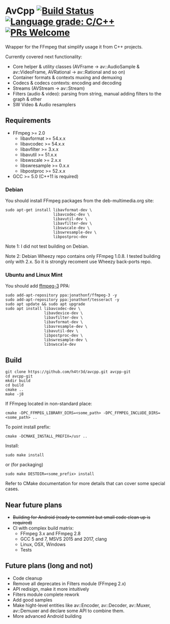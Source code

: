 # AvCpp [![Build Status](https://travis-ci.org/h4tr3d/avcpp.svg?branch=master)](https://travis-ci.org/h4tr3d/avcpp) [![Language grade: C/C++](https://img.shields.io/lgtm/grade/cpp/g/h4tr3d/avcpp.svg?logo=lgtm&logoWidth=18)](https://lgtm.com/projects/g/h4tr3d/avcpp/context:cpp) [![PRs Welcome](https://img.shields.io/badge/PRs-welcome-brightgreen.svg)](http://makeapullrequest.com) 

Wrapper for the FFmpeg that simplify usage it from C++ projects.

Currently covered next functionality:
  - Core helper & utility classes (AVFrame -> av::AudioSample & av::VideoFrame, AVRational -> av::Rational and so on)
  - Container formats & contexts muxing and demuxing
  - Codecs & codecs contexts: encoding and decoding
  - Streams (AVStream -> av::Stream)
  - Filters (audio & video): parsing from string, manual adding filters to the graph & other
  - SW Video & Audio resamplers


Requirements
------------

  - FFmpeg >= 2.0
    - libavformat >= 54.x.x
    - libavcodec >= 54.x.x
    - libavfilter >= 3.x.x
    - libavutil >= 51.x.x
    - libswscale >= 2.x.x
    - libswresample >= 0.x.x
    - libpostproc >= 52.x.x
  - GCC >= 5.0 (C++11 is required)

### Debian

You should install FFmpeg packages from the deb-multimedia.org site:
```
sudo apt-get install libavformat-dev \
                     libavcodec-dev \
                     libavutil-dev \
                     libavfilter-dev \
                     libswscale-dev \
                     libswresample-dev \
                     libpostproc-dev
```

Note 1: I did not test building on Debian.

Note 2: Debian Wheezy repo contains only FFmpeg 1.0.8. I tested building only with 2.x. So it is strongly recoment use Wheezy back-ports repo.


### Ubuntu and Linux Mint

You should add [ffmpeg-3](https://launchpad.net/~jonathonf/+archive/ubuntu/ffmpeg-3) PPA:
```
sudo add-apt-repository ppa:jonathonf/ffmpeg-3 -y
sudo add-apt-repository ppa:jonathonf/tesseract -y
sudo apt update && sudo apt upgrade
sudo apt install libavcodec-dev \
                 libavdevice-dev \
                 libavfilter-dev \
                 libavformat-dev \
                 libavresample-dev \
                 libavutil-dev \
                 libpostproc-dev \
                 libswresample-dev \
                 libswscale-dev
```

Build
-----

```
git clone https://github.com/h4tr3d/avcpp.git avcpp-git
cd avcpp-git
mkdir build
cd build
cmake ..
make -j8
```

If FFmpeg located in non-standard place:
```
cmake -DPC_FFMPEG_LIBRARY_DIRS=<some_path> -DPC_FFMPEG_INCLUDE_DIRS=<some_path> ..
```

To point install prefix:
```
cmake -DCMAKE_INSTALL_PREFIX=/usr ..
```

Install:
```
sudo make install
```
or (for packaging)
```
sudo make DESTDIR=<some_prefix> install
```

Refer to CMake documentation for more details that can cover some special cases.

Near future plans
-----------------

  - ~~Building for Android (ready to commint but small code clean up is required)~~
  - CI with complex build matrix:
    - FFmpeg 3.x and FFmpeg 2.8
    - GCC 5 and 7, MSVS 2015 and 2017, clang
    - Linux, OSX, Windows
    - Tests

Future plans (long and not)
---------------------------

  - Code cleanup
  - Remove all deprecates in Filters module (FFmpeg 2.x)
  - API redisign, make it more intuitively
  - Filters module complete rework
  - Add good samples
  - Make hight-level entities like av::Encoder, av::Decoder, av::Muxer, av::Demuxer and declare some API to combine them.
  - More advanced Android building
